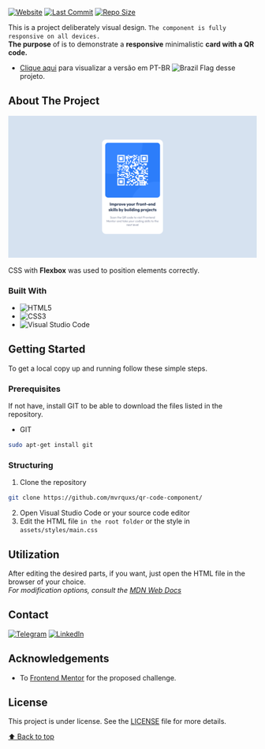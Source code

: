 <!-- PROJECT SHIELDS -->
<!--
*** https://github.com/mvrquxs/qr-code-component/
-->
[![Website](https://img.shields.io/website-up-down-green-red/http/shields.io.svg)](http://shields.io/)
[![Last Commit](https://img.shields.io/github/last-commit/mvrquxs/qr-code-component)](http://shields.io/)
[![Repo Size](https://img.shields.io/github/repo-size/mvrquxs/qr-code-component)](http://shields.io/)


This is a project deliberately visual design. `The component is fully responsive on all devices.`
<br>**The purpose** of is to demonstrate a **responsive** minimalistic **card with a QR code.**<br>
- [Clique aqui](https://lucasmvrquxs.notion.site/Qr-Code-Component-a4e9708020f5406c87ac75eff6122e7f) para visualizar a versão em PT-BR ![Brazil Flag](https://i.imgur.com/q5kVDne.png) desse projeto. <br>
<!-- ABOUT THE PROJECT -->
## About The Project

[![Product Name Screen Shot][product-screenshot]](https://raw.githubusercontent.com/mvrquxs/qr-code-component/main/screenshots/desktop-version.png)


CSS with **Flexbox** was used to position elements correctly.

### Built With

* ![HTML5](https://img.shields.io/badge/html5-%23E34F26.svg?style=for-the-badge&logo=html5&logoColor=white)
* ![CSS3](https://img.shields.io/badge/css3-%231572B6.svg?style=for-the-badge&logo=css3&logoColor=white)
* ![Visual Studio Code](https://img.shields.io/badge/Visual%20Studio%20Code-0078d7.svg?style=for-the-badge&logo=visual-studio-code&logoColor=white)

<!-- GETTING STARTED -->
## Getting Started

To get a local copy up and running follow these simple steps.

### Prerequisites

If not have, install GIT to be able to download the files listed in the repository.
* GIT
```sh
sudo apt-get install git
```

### Structuring
 
1. Clone the repository
```sh
git clone https://github.com/mvrquxs/qr-code-component/
```
2. Open Visual Studio Code or your source code editor
3. Edit the HTML file `in the root folder` or the style in `assets/styles/main.css`


<!-- USAGE EXAMPLES -->
## Utilization

After editing the desired parts, if you want, just open the HTML file in the browser of your choice. <br>_For modification options, consult the [MDN Web Docs](https://developer.mozilla.org/pt-BR/)_


<!-- CONTACT -->
## Contact
[![Telegram](https://img.shields.io/badge/Telegram-2CA5E0?style=for-the-badge&logo=telegram&logoColor=white)](https://bit.ly/3DbmnLd)
[![LinkedIn](https://img.shields.io/badge/linkedin-%230077B5.svg?&style=for-the-badge&logo=linkedin&logoColor=white)](https://www.linkedin.com/in/mvrquxs/)

<!-- ACKNOWLEDGEMENTS -->
## Acknowledgements

* To [Frontend Mentor](https://www.frontendmentor.io/solutions/component-qr-code-using-html-and-css-flexbox-BJyVMZaGq) for the proposed challenge.
## License

This project is under license. See the [LICENSE](https://github.com/mvrquxs/qr-code-component/blob/main/LICENSE) file for more details.

[⬆ Back to top](#about-the-project)<br>

[product-screenshot]: https://raw.githubusercontent.com/mvrquxs/qr-code-component/main/screenshots/desktop-version.png
